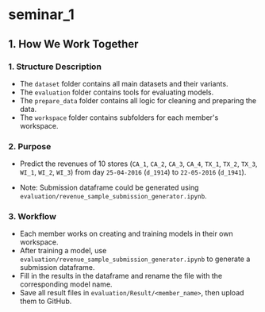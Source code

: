 # seminar_1

## 1. How We Work Together

### 1. Structure Description

- The `dataset` folder contains all main datasets and their variants.
- The `evaluation` folder contains tools for evaluating models.
- The `prepare_data` folder contains all logic for cleaning and preparing the data.
- The `workspace` folder contains subfolders for each member's workspace.

### 2. Purpose

- Predict the revenues of 10 stores (`CA_1`, `CA_2`, `CA_3`, `CA_4`, `TX_1`, `TX_2`, `TX_3`, `WI_1`, `WI_2`, `WI_3`) from day `25-04-2016` (`d_1914`) to `22-05-2016` (`d_1941`).

- Note: Submission dataframe could be generated using `evaluation/revenue_sample_submission_generator.ipynb`.

### 3. Workflow

- Each member works on creating and training models in their own workspace.
- After training a model, use `evaluation/revenue_sample_submission_generator.ipynb` to generate a submission dataframe.
- Fill in the results in the dataframe and rename the file with the corresponding model name.
- Save all result files in `evaluation/Result/<member_name>`, then upload them to GitHub.
